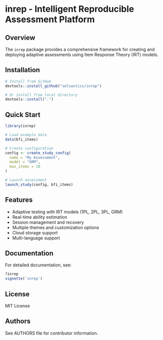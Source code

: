 # inrep - Intelligent Reproducible Assessment Platform

## Overview

The `inrep` package provides a comprehensive framework for creating and deploying adaptive assessments using Item Response Theory (IRT) models.

## Installation

```r
# Install from GitHub
devtools::install_github("selvastics/inrep")

# Or install from local directory
devtools::install(".")
```

## Quick Start

```r
library(inrep)

# Load example data
data(bfi_items)

# Create configuration
config <- create_study_config(
  name = "My Assessment",
  model = "GRM",
  max_items = 10
)

# Launch assessment
launch_study(config, bfi_items)
```

## Features

- Adaptive testing with IRT models (1PL, 2PL, 3PL, GRM)
- Real-time ability estimation
- Session management and recovery
- Multiple themes and customization options
- Cloud storage support
- Multi-language support

## Documentation

For detailed documentation, see:
```r
?inrep
vignette('inrep')
```

## License

MIT License

## Authors

See AUTHORS file for contributor information.